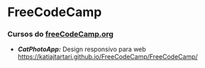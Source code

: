 # FreeCodeCamp
### Cursos do [freeCodeCamp.org](https://www.freecodecamp.org/)

* ***CatPhotoApp:***
Design responsivo para web
https://katiajtartari.github.io/FreeCodeCamp/FreeCodeCamp/
